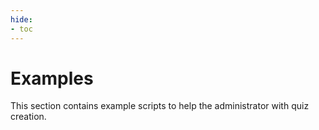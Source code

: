 ```yaml
---
hide:
- toc
---
```

<!-- let javascript handle toc on left sidebar -->

# Examples

This section contains example scripts to help the administrator with quiz creation.
